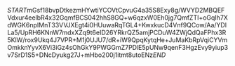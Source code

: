 $START$mGsf18bvpDtkezmHYwtiYCOVtCpvuG4a35S8Exy8g/WVYD2MBQEFVdxur4eelbR4x32GqmfBCS042hhS8GQ+w6qzxW0Eh0jg7QmfZTI+oGqIh7XdWGK6npIMnT33VVJXEgt4i0HUuwaRqTGL4+KwxkucD4Vnf9QCow/Aa/YDlLa5/UpRH6KNnW7mdxXZq9t6eID26YRkrQZ5amjPCDuW4ZWjQdQaFPhx3R5KlW/rox9Ukq4J7VPR+M1j0UJU7/dR+iW9QpqKytqHe+JuMaKbRpVqiCYVmOmkknYyvX6Vi3iGz4sOhGkY9PWGGmZ7PDlE5pUNw9qenF3HgzEvy9yiup3v7SrD1S5+DNcDyukg27J+mHbo200j1itmt8utoENz$END$